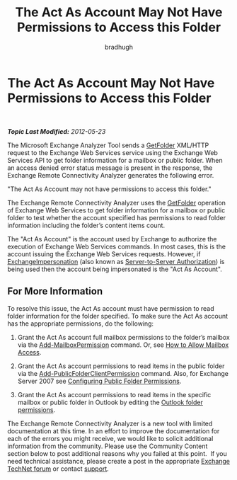 ﻿---
title: The Act As Account May Not Have Permissions to Access this Folder
author: bradhugh
ms.author: bradhugh
manager: tpolitis
audience: ITPro 
ms.topic: article 
ms.service: remote-connect-tool
localization_priority: Normal
description: 
---

<div data-xmlns="http://www.w3.org/1999/xhtml">

<div class="topic" data-xmlns="http://www.w3.org/1999/xhtml" data-msxsl="urn:schemas-microsoft-com:xslt" data-cs="http://msdn.microsoft.com/en-us/">

<div data-asp="http://msdn2.microsoft.com/asp">

# The Act As Account May Not Have Permissions to Access this Folder

</div>

<div id="mainSection">

<div id="mainBody">

<span> </span>

_**Topic Last Modified:** 2012-05-23_

The Microsoft Exchange Analyzer Tool sends a [GetFolder](http://go.microsoft.com/fwlink/?linkid=161956) XML/HTTP request to the Exchange Web Services service using the Exchange Web Services API to get folder information for a mailbox or public folder. When an access denied error status message is present in the response, the Exchange Remote Connectivity Analyzer generates the following error.

"The Act As Account may not have permissions to access this folder."

The Exchange Remote Connectivity Analyzer uses the [GetFolder](http://go.microsoft.com/fwlink/?linkid=161956) operation of Exchange Web Services to get folder information for a mailbox or public folder to test whether the account specified has permissions to read folder information including the folder’s content items count.

The "Act As Account" is the account used by Exchange to authorize the execution of Exchange Web Services commands. In most cases, this is the account issuing the Exchange Web Services requests. However, if [ExchangeImpersonation](http://go.microsoft.com/fwlink/?linkid=161948) (also known as [Server-to-Server Authorization](http://go.microsoft.com/fwlink/?linkid=161951)) is being used then the account being impersonated is the "Act As Account".

<div>

## For More Information

To resolve this issue, the Act As account must have permission to read folder information for the folder specified. To make sure the Act As account has the appropriate permissions, do the following:

1.  Grant the Act As account full mailbox permissions to the folder’s mailbox via the [Add-MailboxPermission](http://go.microsoft.com/fwlink/?linkid=76497) command. Or, see [How to Allow Mailbox Access](http://go.microsoft.com/fwlink/?linkid=76535).

2.  Grant the Act As account permissions to read items in the public folder via the [Add-PublicFolderClientPermission](http://go.microsoft.com/fwlink/?linkid=123666) command. Also, for Exchange Server 2007 see [Configuring Public Folder Permissions](http://go.microsoft.com/fwlink/?linkid=123665).

3.  Grant the Act As account permissions to read items in the specific mailbox or public folder in Outlook by editing the [Outlook folder permissions](http://go.microsoft.com/fwlink/?linkid=86319).

The Exchange Remote Connectivity Analyzer is a new tool with limited documentation at this time. In an effort to improve the documentation for each of the errors you might receive, we would like to solicit additional information from the community. Please use the Community Content section below to post additional reasons why you failed at this point.  If you need technical assistance, please create a post in the appropriate [Exchange TechNet forum](http://go.microsoft.com/fwlink/?linkid=73420) or contact [support](http://go.microsoft.com/fwlink/?linkid=8158).

</div>

</div>

<span> </span>

</div>

</div>

</div>

